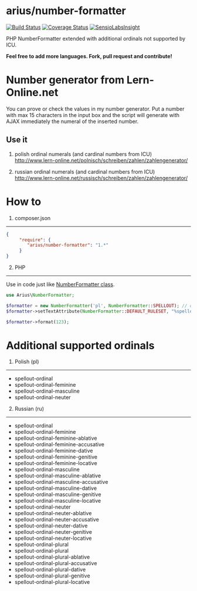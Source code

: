 # arius/number-formatter
[![Build Status](https://travis-ci.org/arius86/number-formatter.svg?branch=master)](https://travis-ci.org/arius86/number-formatter)
[![Coverage Status](https://coveralls.io/repos/arius86/number-formatter/badge.svg?branch=master)](https://coveralls.io/r/arius86/number-formatter?branch=master)
[![SensioLabsInsight](https://insight.sensiolabs.com/projects/87742c9a-446c-4635-9a9a-b277405cb3a1/mini.png)](https://insight.sensiolabs.com/projects/87742c9a-446c-4635-9a9a-b277405cb3a1)

PHP NumberFormatter extended with additional ordinals not supported by ICU.

**Feel free to add more languages. Fork, pull request and contribute!**

Number generator from Lern-Online.net
======
You can prove or check the values in my number generator.
Put a number with max 15 characters in the input box and the script will generate with AJAX immediately the numeral of the inserted number.

Use it
----------------------------
1. polish ordinal numerals (and cardinal numbers from ICU)
http://www.lern-online.net/polnisch/schreiben/zahlen/zahlengenerator/

2. russian ordinal numerals (and cardinal numbers from ICU)
http://www.lern-online.net/russisch/schreiben/zahlen/zahlengenerator/

How to
======

1. composer.json
----------------------------

```json
{
     "require": {
        "arius/number-formatter": "1.*"
     }
}
```

2. PHP
-------

Use in code just like [NumberFormatter class](http://php.net/manual/en/class.numberformatter.php).

```php
use Arius\NumberFormatter;

$formatter = new NumberFormatter('pl', NumberFormatter::SPELLOUT); // or 'ru' for russian
$formatter->setTextAttribute(NumberFormatter::DEFAULT_RULESET, "%spellout-ordinal");

$formatter->format(123);
```

Additional supported ordinals
=============================

1. Polish (pl)
--------------

- spellout-ordinal
- spellout-ordinal-feminine
- spellout-ordinal-masculine
- spellout-ordinal-neuter

2. Russian (ru)
--------------

- spellout-ordinal
- spellout-ordinal-feminine
- spellout-ordinal-feminine-ablative
- spellout-ordinal-feminine-accusative
- spellout-ordinal-feminine-dative
- spellout-ordinal-feminine-genitive
- spellout-ordinal-feminine-locative
- spellout-ordinal-masculine
- spellout-ordinal-masculine-ablative
- spellout-ordinal-masculine-accusative
- spellout-ordinal-masculine-dative
- spellout-ordinal-masculine-genitive
- spellout-ordinal-masculine-locative
- spellout-ordinal-neuter
- spellout-ordinal-neuter-ablative
- spellout-ordinal-neuter-accusative
- spellout-ordinal-neuter-dative
- spellout-ordinal-neuter-genitive
- spellout-ordinal-neuter-locative
- spellout-ordinal-plural 
- spellout-ordinal-plural 
- spellout-ordinal-plural-ablative
- spellout-ordinal-plural-accusative
- spellout-ordinal-plural-dative
- spellout-ordinal-plural-genitive
- spellout-ordinal-plural-locative


